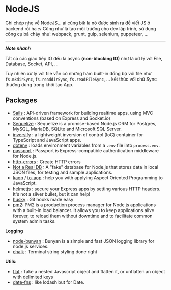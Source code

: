 # NodeJS 

Ghi chép nhẹ về NodeJS... ai cũng bik là nó được sinh ra để viết JS ở backend rồi ha :v Cũng như là tạo môi trường cho dev lập trình, sử dụng công cụ bá cháy như: webpack, grunt, gulp, selenium, puppeteer, ... 

--- 

***Note nhanh***

Tất cả các giao tiếp IO đều là async **(non-blocking IO)** như là xử lý với File, Database, Socket, API, ... 

Tuy nhiên xử lý với file vẫn có những hàm built-in đồng bộ với file như `fs.mkdirSync`, `fs.readdirSync`, `fs.readFileSync`, ... kết thúc với chữ Sync thường dùng trong khởi tạo App. 

## Packages

- [Sails](https://sailsjs.com/get-started) : API-driven framework for building realtime apps, using MVC conventions (based on Express and Socket.io)
- [Sequelize](https://sequelize.org/) : Sequelize is a promise-based Node.js ORM for Postgres, MySQL, MariaDB, SQLite and Microsoft SQL Server.
- [inversify](https://www.npmjs.com/package/inversify) : a lightweight inversion of control (IoC) container for TypeScript and JavaScript apps.
- [dotenv](https://github.com/motdotla/dotenv) :  loads environment variables from a `.env` file into `process.env`.
- [passport](https://www.npmjs.com/package/passport) : Passport is Express-compatible authentication middleware for Node.js.
- [http-errors](https://www.npmjs.com/package/http-errors) : Create HTTP errors
- [Not a Real DB](https://www.npmjs.com/package/notarealdb) : A "fake" database for Node.js that stores data in local JSON files, for testing and sample applications.
- [kaop](https://www.npmjs.com/package/kaop) / [to-aop](https://www.npmjs.com/package/to-aop) : help you with applying Aspect Oriented Programming to JavaScript.
- [helmetjs](https://helmetjs.github.io/) : secure your Express apps by setting various HTTP headers. It's not a silver bullet, but it can help!
- [husky](https://typicode.github.io/husky/#/) : Git hooks made easy
- [pm2](https://www.npmjs.com/package/pm2): PM2 is a production process manager for Node.js applications with a built-in load balancer. It allows you to keep applications alive forever, to reload them without downtime and to facilitate common system admin tasks.


**Logging**
- [node-bunyan](https://github.com/trentm/node-bunyan) : Bunyan is a simple and fast JSON logging library for node.js services.
- [chalk](https://www.npmjs.com/package/chalk) : Terminal string styling done right

**Utils:**
- [flat](https://www.npmjs.com/package/flat) : Take a nested Javascript object and flatten it, or unflatten an object with delimited keys
- [date-fns](https://date-fns.org/docs/Getting-Started) : like lodash but for Date.

